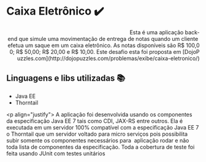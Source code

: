 # Caixa Eletrônico :heavy_check_mark:

<div style="text-align: right">Esta é uma aplicação back-end que simule uma movimentação de entrega de notas quando um cliente efetua um saque em um caixa eletrônico. As notas disponíveis são R$ 100,00; R$ 50,00; R$ 20,00 e R$ 10,00. Este desafio esta foi proposta em [DojoPuzzles.com](http://dojopuzzles.com/problemas/exibe/caixa-eletronico/)</div>

## Linguagens e libs utilizadas :books:

- Java EE
- Thorntail

<p align="justify"> A aplicação foi desenvolvida usando os componentes da especificação Java EE 7 tais como CDI, JAX-RS entre outros. Ela é executada em um servidor 100% compatível com a especificação Java EE 7 o Thorntail que um servidor voltado para micro serviços pois possibilita subir somente os componentes necessários para  aplicação rodar e não toda lista de componentes da especificação. Toda a cobertura de teste foi feita usando JUnit com testes unitários</p>

